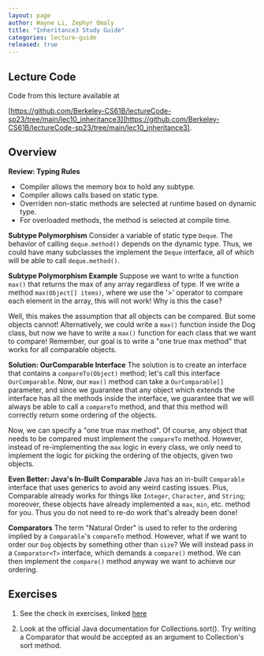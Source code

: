 ```yaml
---
layout: page
author: Wayne Li, Zephyr Omaly
title: "Inheritance3 Study Guide"
categories: lecture-guide
released: true
---
```



## Lecture Code

Code from this lecture available at

[https://github.com/Berkeley-CS61B/lectureCode-sp23/tree/main/lec10_inheritance3](https://github.com/Berkeley-CS61B/lectureCode-sp23/tree/main/lec10_inheritance3).

## Overview

**Review: Typing Rules**
- Compiler allows the memory box to hold any subtype.
- Compiler allows calls based on static type.
- Overriden non-static methods are selected at runtime based on dynamic type.
- For overloaded methods, the method is selected at compile time.

**Subtype Polymorphism** Consider a variable of static type `Deque`. The
behavior of calling `deque.method()` depends on the dynamic type. Thus, we
could have many subclasses the implement the `Deque` interface, all of which
will be able to call `deque.method()`.

**Subtype Polymorphism Example** Suppose we want to write a function `max()`
that returns the max of any array regardless of type. If we write a method
`max(Object[] items)`, where we use the '>' operator to compare each element
 in the array, this will not work! Why is this the case?

Well, this makes the assumption that all objects can be compared. But some
objects cannot! Alternatively, we could write a `max()` function inside the Dog
class, but now we have to write a `max()` function for each class that we want
to compare! Remember, our goal is to write a "one true max method" that
works for all comparable objects.

**Solution: OurComparable Interface** The solution is to create an interface
that contains a `compareTo(Object)` method; let's call this interface
`OurComparable`. Now, our `max()` method can take a `OurComparable[]` parameter,
 and since we guarantee that any object which extends the interface has all the
  methods inside the interface, we guarantee that we will always be able to call
   a `compareTo` method, and that this method will correctly return some
   ordering of the objects.

Now, we can specify a "one true max method". Of course, any object that needs
to be compared must implement the `compareTo` method. However, instead of
re-implementing the `max` logic in every class, we only need to implement the
 logic for picking the ordering of the objects, given two objects.

**Even Better: Java's In-Built Comparable** Java has an in-built `Comparable`
 interface that uses generics to avoid any weird casting issues. Plus,
 Comparable already works for things like `Integer`, `Character`, and `String`;
  moreover, these objects have already implemented a `max`, `min`, etc. method
   for you. Thus you do not need to re-do work that's already been done!

**Comparators** The term "Natural Order" is used to refer to the ordering
implied by a `Comparable`'s `compareTo` method. However, what if we want to
order our `Dog` objects by something other than `size`? We will instead pass in
a `Comparator<T>` interface, which demands a `compare()` method. We can then
implement the `compare()` method anyway we want to achieve our ordering.

## Exercises

1. See the check in exercises, linked
[here](https://docs.google.com/forms/d/e/1FAIpQLSc6qG77VDmatcTRQW6hPRZWQvdPi_H-3pcNdCNBPkIF7-ZSsw/viewform?usp=sf_link)

2. Look at the official Java documentation for Collections.sort(). Try writing a Comparator that would be
accepted as an argument to Collection's sort method.